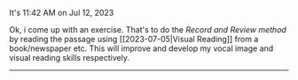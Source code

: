 It's 11:42 AM on Jul 12, 2023

Ok, i come up with an exercise. That's to do the *Record and Review method* by reading the passage using [[2023-07-05|Visual Reading]] from a book/newspaper etc. This will improve and develop my vocal image and visual reading skills respectively. 

---
